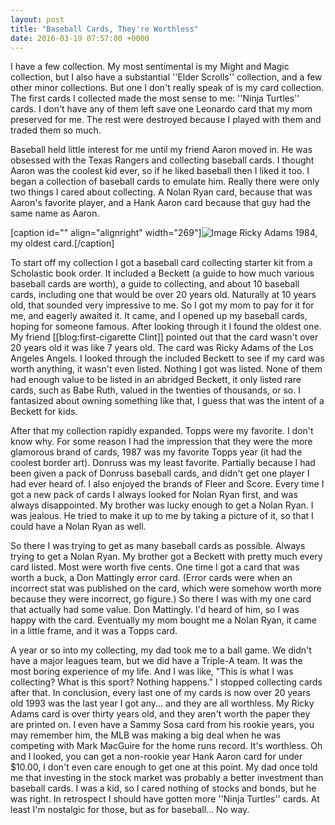 ```yaml
---
layout: post
title: "Baseball Cards, They're Worthless"
date: 2016-03-19 07:57:00 +0000
---
```

I have a few collection. My most sentimental is my Might and Magic collection, but I also have a substantial ''Elder Scrolls'' collection, and a few other minor collections. But one I don't really speak of is my card collection. The first cards I collected made the most sense to me: ''Ninja Turtles'' cards. I don't have any of them left save one Leonardo card that my mom preserved for me. The rest were destroyed because I played with them and traded them so much.

Baseball held little interest for me until my friend Aaron moved in. He was obsessed with the Texas Rangers and collecting baseball cards. I thought Aaron was the coolest kid ever, so if he liked baseball then I liked it too. I began a collection of baseball cards to emulate him. Really there were only two things I cared about collecting. A Nolan Ryan card, because that was Aaron's favorite player, and a Hank Aaron card because that guy had the same name as Aaron.

[caption id="" align="alignright" width="269"]![Image](/https://www.jackeverett.com/rc_files/r/a/ra3.JPG) Ricky Adams 1984, my oldest card.[/caption]

To start off my collection I got a baseball card collecting starter kit from a Scholastic book order. It included a Beckett (a guide to how much various baseball cards are worth), a guide to collecting, and about 10 baseball cards, including one that would be over 20 years old. Naturally at 10 years old, that sounded very impressive to me. So I got my mom to pay for it for me, and eagerly awaited it. It came, and I opened up my baseball cards, hoping for someone famous. After looking through it I found the oldest one. My friend [[blog:first-cigarette Clint]] pointed out that the card wasn't over 20 years old it was like 7 years old. The card was Ricky Adams of the Los Angeles Angels. I looked through the included Beckett to see if my card was worth anything, it wasn't even listed. Nothing I got was listed. None of them had enough value to be listed in an abridged Beckett, it only listed rare cards, such as Babe Ruth, valued in the twenties of thousands, or so. I fantasized about owning something like that, I guess that was the intent of a Beckett for kids.

After that my collection rapidly expanded. Topps were my favorite. I don't know why. For some reason I had the impression that they were the more glamorous brand of cards, 1987 was my favorite Topps year (it had the coolest border art). Donruss was my least favorite. Partially because I had been given a pack of Donruss baseball cards, and didn't get one player I had ever heard of. I also enjoyed the brands of Fleer and Score. Every time I got a new pack of cards I always looked for Nolan Ryan first, and was always disappointed. My brother was lucky enough to get a Nolan Ryan. I was jealous. He tried to make it up to me by taking a picture of it, so that I could have a Nolan Ryan as well.

So there I was trying to get as many baseball cards as possible. Always trying to get a Nolan Ryan. My brother got a Beckett with pretty much every card listed. Most were worth five cents. One time I got a card that was worth a buck, a Don Mattingly error card. (Error cards were when an incorrect stat was published on the card, which were somehow worth more because they were incorrect, go figure.) So there I was with my one card that actually had some value. Don Mattingly. I'd heard of him, so I was happy with the card. Eventually my mom bought me a Nolan Ryan, it came in a little frame, and it was a Topps card.

A year or so into my collecting, my dad took me to a ball game. We didn't have a major leagues team, but we did have a Triple-A team. It was the most boring experience of my life. And I was like, "This is what I was collecting? What is this sport? Nothing happens." I stopped collecting cards after that.
In conclusion, every last one of my cards is now over 20 years old 1993 was the last year I got any... and they are all worthless. My Ricky Adams card is over thirty years old, and they aren't worth the paper they are printed on. I even have a Sammy Sosa card from his rookie years, you may remember him, the MLB was making a big deal when he was competing with Mark MacGuire for the home runs record. It's worthless. Oh and I looked, you can get a non-rookie year Hank Aaron card for under $10.00, I don't even care enough to get one at this point. My dad once told me that investing in the stock market was probably a better investment than baseball cards. I was a kid, so I cared nothing of stocks and bonds, but he was right. In retrospect I should have gotten more ''Ninja Turtles'' cards. At least I'm nostalgic for those, but as for baseball... No way.
